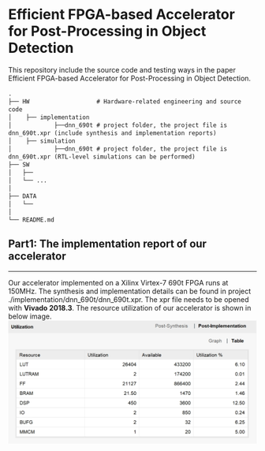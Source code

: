 # Efficient FPGA-based Accelerator for Post-Processing in Object Detection
This repository include the source code and testing ways in the paper Efficient FPGA-based Accelerator for Post-Processing in Object Detection.
```plaintext
.
├── HW                   # Hardware-related engineering and source code
│    ├── implementation
│            ├──dnn_690t # project folder, the project file is dnn_690t.xpr (include synthesis and implementation reports)   
│    ├── simulation
│            ├──dnn_690t # project folder, the project file is dnn_690t.xpr (RTL-level simulations can be performed)
├── SW
│   ├── 
│   └── ...
│
├── DATA
│   └── 
│
└── README.md
```
## Part1:  The implementation report of our accelerator
---
Our accelerator implemented on a Xilinx Virtex-7 690t FPGA runs at 150MHz. The synthesis and implementation details can be found in project ./implementation/dnn_690t/dnn_690t.xpr. The xpr file needs to be opened with __Vivado 2018.3__. The resource utilization of our accelerator is shown in below image.
![File Open Error](HW/implementation/result/resource.png)

